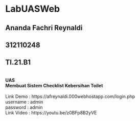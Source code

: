 # LabUASWeb
## Ananda Fachri Reynaldi
## 312110248
## TI.21.B1
<br>
<b>UAS</b><br>
<b>Membuat Sistem Checklist Kebersihan Toilet</b>
<br><br>
Link Demo : https://afreynaldi.000webhostapp.com/login.php
<br>
username : admin <br>
password : admin
<br>
Link Video : https://youtu.be/z0BFp8B2yVE